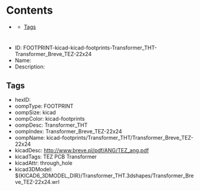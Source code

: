 



Contents
========

* [](#)
	* [Tags](#tags)

# 

- ID: FOOTPRINT-kicad-kicad-footprints-Transformer_THT-Transformer_Breve_TEZ-22x24
- Name: 
- Description: 

## Tags

- hexID: 
- oompType: FOOTPRINT
- oompSize: kicad
- oompColor: kicad-footprints
- oompDesc: Transformer_THT
- oompIndex: Transformer_Breve_TEZ-22x24
- oompName: kicad-footprints/Transformer_THT/Transformer_Breve_TEZ-22x24
- kicadDesc: http://www.breve.pl/pdf/ANG/TEZ_ang.pdf
- kicadTags: TEZ PCB Transformer
- kicadAttr: through_hole
- kicad3DModel: ${KICAD6_3DMODEL_DIR}/Transformer_THT.3dshapes/Transformer_Breve_TEZ-22x24.wrl
